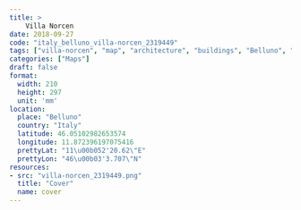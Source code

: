 ```yaml
---
title: > 
    Villa Norcen
date: 2018-09-27
code: "italy_belluno_villa-norcen_2319449"
tags: ["villa-norcen", "map", "architecture", "buildings", "Belluno", "Italy"]
categories: ["Maps"]
draft: false
format:
  width: 210
  height: 297
  unit: 'mm'
location:
  place: "Belluno"
  country: "Italy"
  latitude: 46.05102982653574
  longitude: 11.872396197075416
  prettyLat: "11\u00b052'20.62\"E"
  prettyLon: "46\u00b03'3.707\"N"
resources:
- src: "villa-norcen_2319449.png"
  title: "Cover"
  name: cover
---
```

